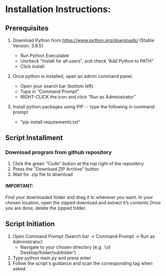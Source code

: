 # Installation Instructions:

## Prerequisites

1. Download Python from https://www.python.org/downloads/ (Stable Version: 3.8.5)
   * Run Python Executable
   * Uncheck “Install for all users”, and check “Add Python to PATH”
   * Click install

2. Once python is installed, open an admin command panel.
   * Open your search bar (bottom left)
   * Type in “Command Prompt”
   * RIGHT-CLICK the icon and click “Run as Administrator”

3. Install python packages using PIP -- type the following in command prompt
   * "pip install requirements.txt"

## Script Installment

### Download program from github repository
   1. Click the green "Code" button at the top right of the repository
   2. Press the "Download ZIP Archive" button
   3. Wait for .zip file to download

#### IMPORTANT:
Find your downloaded folder and drag it to wherever you want.
In your chosen location, open the zipped download and extract it’s contents
Once you are done, delete the zipped folder.


## Script Initiation
1. Open Command Prompt (Search bar → Command Prompt → Run as Administrator)
   * Navigate to your chosen directory (e.g. 'cd Desktop/folder/subfolder')
2. Type python main.py and press enter
3. Follow the script's guidance and scan the corresponding tag when asked.



